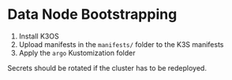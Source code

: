 # Data Node Bootstrapping

1. Install K3OS
2. Upload manifests in the `manifests/` folder to the K3S manifests
3. Apply the `argo` Kustomization folder

Secrets should be rotated if the cluster has to be redeployed.
